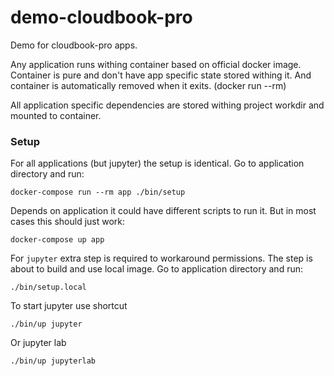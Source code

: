 # demo-cloudbook-pro
Demo for cloudbook-pro apps.

Any application runs withing container based on official docker image.
Container is pure and don't have app specific state stored withing it.
And container is automatically removed when it exits. (docker run --rm)

All application specific dependencies are stored withing project workdir and
mounted to container.

### Setup
For all applications (but jupyter) the setup is identical.
Go to application directory and run:
```
docker-compose run --rm app ./bin/setup
```

Depends on application it could have different scripts to run it.
But in most cases this should just work:
```
docker-compose up app
```

For `jupyter` extra step is required to workaround permissions.
The step is about to build and use local image.
Go to application directory and run:
```
./bin/setup.local
```

To start jupyter use shortcut
```
./bin/up jupyter
```
Or jupyter lab
```
./bin/up jupyterlab
```
